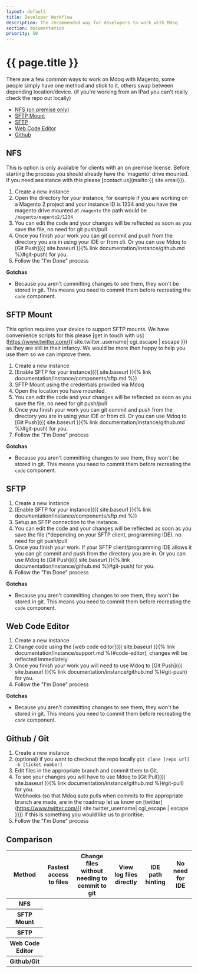 ```yaml
---
layout: default
title: Developer Workflow
description: The recommended way for developers to work with Mdoq
section: documentation
priority: 50
---
```


# {{ page.title }}

There are a few common ways to work on Mdoq with Magento, some people simply have one method and stick to it, others swap between depending location/device. (if you're working from an IPad you can't really check the repo out locally)  

- [NFS (on premise only)](#nfs)
- [SFTP Mount](#sftp-mount)
- [SFTP](#sftp)
- [Web Code Editor](#web-code-editor)
- [Github](#github--git)

## NFS
This is option is only available for clients with an on premise license.
Before starting the process you should already have the 'magento' drive mounted. If you need assistance with this please [contact us](mailto:{{ site.email}}).

1. Create a new instance
2. Open the directory for your instance, for example if you are working on a Magento 2 project and your instance ID is 1234 and you have the magento drive mounted at `/magento` 
  the path would be `/magento/magento2/1234` 
3. You can edit the code and your changes will be reflected as soon as you save the file, no need for git push/pull
4. Once you finish your work you can git commit and push from the directory you are in using your IDE or from cli. Or you can use Mdoq to [Git Push]({{ site.baseurl }}{% link documentation/instance/github.md %}#git-push) for you.
5. Follow the "I'm Done" process

**Gotchas**
- Because you aren't committing changes to see them, they won't be stored in git. This means you need to commit them before recreating the `code` component.

## SFTP Mount
This option requires your device to support SFTP mounts. We have convenience scripts for this please [get in touch with us](https://www.twitter.com/{{ site.twitter_username| cgi_escape | escape }}) as they are still
in their infancy. We would be more then happy to help you use them so we can improve them.

1. Create a new instance
2. [Enable SFTP for your instance]({{ site.baseurl }}{% link documentation/instance/components/sftp.md %})
3. SFTP Mount using the credentials provided via Mdoq
4. Open the location you have mounted.
5. You can edit the code and your changes will be reflected as soon as you save the file, no need for git push/pull
6. Once you finish your work you can git commit and push from the directory you are in using your IDE or from cli. Or you can use Mdoq to [Git Push]({{ site.baseurl }}{% link documentation/instance/github.md %}#git-push) for you.
7. Follow the "I'm Done" process

**Gotchas**
- Because you aren't committing changes to see them, they won't be stored in git. This means you need to commit them before recreating the `code` component.

## SFTP
1. Create a new instance
2. [Enable SFTP for your instance]({{ site.baseurl }}{% link documentation/instance/components/sftp.md %})
3. Setup an SFTP connection to the instance.
4. You can edit the code and your changes will be reflected as soon as you save the file (*depending on your SFTP client, programming IDE), no need for git push/pull
5. Once you finish your work. If your SFTP client/programming IDE allows it you can git commit and push from the directory you are in. Or you can use Mdoq to [Git Push]({{ site.baseurl }}{% link documentation/instance/github.md %}#git-push) for you.
6. Follow the "I'm Done" process

**Gotchas**
- Because you aren't committing changes to see them, they won't be stored in git. This means you need to commit them before recreating the `code` component.

## Web Code Editor
1. Create a new instance
2. Change code using the [web code editor]({{ site.baseurl }}{% link documentation/instance/support.md %}#code-editor), changes will be reflected immediately.
3. Once you finish your work you will need to use Mdoq to [Git Push]({{ site.baseurl }}{% link documentation/instance/github.md %}#git-push) for you.
4. Follow the "I'm Done" process

**Gotchas**
- Because you aren't committing changes to see them, they won't be stored in git. This means you need to commit them before recreating the `code` component.

## Github / Git
1. Create a new instance
2. (optional) if you want to checkout the repo locally
  `git clone [repo url] -b [ticket number]`
3. Edit files in the appropriate branch and commit them to Git.
4. To see your changes you will have to use Mdoq to [Git Pull]({{ site.baseurl }}{% link documentation/instance/github.md %}#git-pull) for you.  
  Webhooks (so that Mdoq auto pulls when commits to the appropriate branch are made, are in the roadmap let us know on [twitter](https://www.twitter.com/{{ site.twitter_username| cgi_escape | escape }}))
  if this is something you would like us to prioritise.
5. Follow the "I'm Done" process

## Comparison
<table class="table availability">
    <thead class="thead-dark">
    <tr>
        <th scope="col">Method</th>
        <th scope="col">Fastest access to files</th>
        <th scope="col">Change files without needing to commit to git</th>
        <th scope="col">View log files directly</th>
        <th scope="col">IDE path hinting</th>
        <th scope="col">No need for IDE</th>
    </tr>
    </thead>
    <tbody>
    <tr>
        <th scope="row">NFS</th>
        <td class="ticked"></td>
        <td class="ticked"></td>
        <td class="ticked"></td>
        <td class="ticked"></td>
        <td></td>
    </tr>
    <tr>
        <th scope="row">SFTP Mount</th>
        <td></td>
        <td class="ticked"></td>
        <td class="ticked"></td>
        <td class="ticked"></td>
        <td></td>
    </tr>
    <tr>
        <th scope="row">SFTP</th>
        <td></td>
        <td class="ticked"></td>
        <td class="ticked"></td>
        <td class="ticked"></td>
        <td></td>
    </tr>
    <tr>
        <th scope="row">Web Code Editor</th>
        <td class="ticked"></td>
        <td class="ticked"></td>
        <td class="ticked"></td>
        <td></td>
        <td class="ticked"></td>
    </tr>
    <tr>
        <th scope="row">Github/Git</th>
        <td></td>
        <td></td>
        <td></td>
        <td></td>
        <td></td>
    </tr>
    </tbody>
</table>